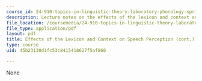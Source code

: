 ```yaml
---
course_id: 24-910-topics-in-linguistic-theory-laboratory-phonology-spring-2007
description: Lecture notes on the effects of the lexicon and context on speech perception.
file_location: /coursemedia/24-910-topics-in-linguistic-theory-laboratory-phonology-spring-2007/45b23130d1fc53c8415418627f5af860_lec10_listener.pdf
file_type: application/pdf
layout: pdf
title: Effects of the Lexicon and Context on Speech Perception (cont.)
type: course
uid: 45b23130d1fc53c8415418627f5af860

---
```

None